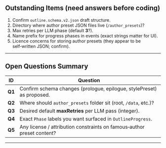 ## Outstanding Items (need answers before coding)

1. Confirm `outline.schema.v2.json` draft structure.  
2. Directory where author preset JSON files live (`/author_presets`)?  
3. Max retries per LLM phase (default **3**?).  
4. Name prefix for progress phases in events (exact strings matter for UI).  
5. Licence concerns for storing author presets (they appear to be self‑written JSON; confirm).
---

## Open Questions Summary
| ID | Question |
|----|----------|
| **Q1** | Confirm schema changes (prologue, epilogue, stylePreset) as proposed. |
| **Q2** | Where should `author_presets` folder sit (root, `/data`, etc.)? |
| **Q3** | Desired default **maxRetries** per LLM pass (integer). |
| **Q4** | Exact `Phase` labels you want surfaced in `OutlineProgress`. |
| **Q5** | Any license / attribution constraints on famous‑author preset content? |
---
